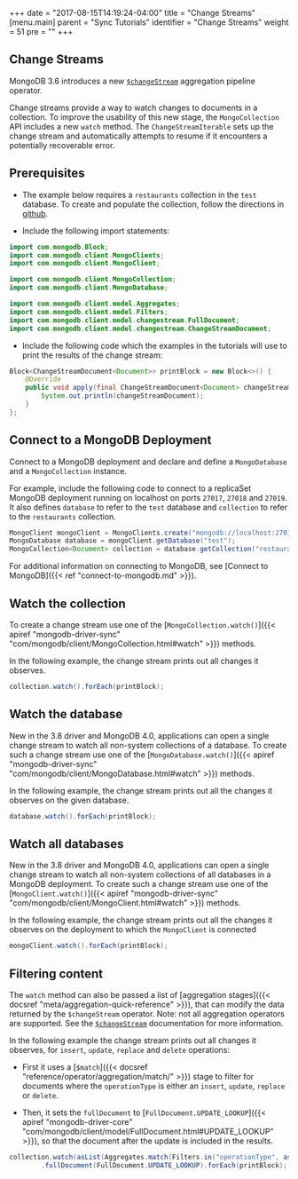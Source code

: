 +++
date = "2017-08-15T14:19:24-04:00"
title = "Change Streams"
[menu.main]
  parent = "Sync Tutorials"
  identifier = "Change Streams"
  weight = 51
  pre = "<i class='fa'></i>"
+++

## Change Streams

MongoDB 3.6 introduces a new [`$changeStream`](http://dochub.mongodb.org/core/changestreams) aggregation pipeline
operator.

Change streams provide a way to watch changes to documents in a collection. To improve the usability of this new stage, the 
`MongoCollection` API includes a new `watch` method. The `ChangeStreamIterable` sets up the change stream and automatically attempts 
to resume if it encounters a potentially recoverable error.

## Prerequisites

- The example below requires a ``restaurants`` collection in the ``test`` database. To create and populate the collection, follow the directions in [github](https://github.com/mongodb/docs-assets/tree/drivers).

- Include the following import statements:

```java
import com.mongodb.Block;
import com.mongodb.client.MongoClients;
import com.mongodb.client.MongoClient;

import com.mongodb.client.MongoCollection;
import com.mongodb.client.MongoDatabase;

import com.mongodb.client.model.Aggregates;
import com.mongodb.client.model.Filters;
import com.mongodb.client.model.changestream.FullDocument;
import com.mongodb.client.model.changestream.ChangeStreamDocument;
```

- Include the following code which the examples in the tutorials will use to print the results of the change stream:

```java
Block<ChangeStreamDocument<Document>> printBlock = new Block<>() {
    @Override
    public void apply(final ChangeStreamDocument<Document> changeStreamDocument) {
        System.out.println(changeStreamDocument);
    }
};
```

## Connect to a MongoDB Deployment

Connect to a MongoDB deployment and declare and define a `MongoDatabase` and a `MongoCollection` instance.

For example, include the following code to connect to a replicaSet MongoDB deployment running on localhost on ports `27017`, `27018` and `27019`. 
It also defines `database` to refer to the `test` database and `collection` to refer to the `restaurants` collection.

```java
MongoClient mongoClient = MongoClients.create("mongodb://localhost:27017,localhost:27018,localhost:27019");
MongoDatabase database = mongoClient.getDatabase("test");
MongoCollection<Document> collection = database.getCollection("restaurants");
```

For additional information on connecting to MongoDB, see [Connect to MongoDB]({{< ref "connect-to-mongodb.md" >}}).

## Watch the collection

To create a change stream use one of the [`MongoCollection.watch()`]({{< apiref "mongodb-driver-sync" "com/mongodb/client/MongoCollection.html#watch" >}}) methods.

In the following example, the change stream prints out all changes it observes.

```java
collection.watch().forEach(printBlock);
```

## Watch the database

New in the 3.8 driver and MongoDB 4.0, applications can open a single change stream to watch all non-system collections of a database. To
create such a change stream use one of the [`MongoDatabase.watch()`]({{< apiref "mongodb-driver-sync" "com/mongodb/client/MongoDatabase.html#watch" >}}) methods.

In the following example, the change stream prints out all the changes it observes on the given database.

```java
database.watch().forEach(printBlock);
```

## Watch all databases

New in the 3.8 driver and MongoDB 4.0, applications can open a single change stream to watch all non-system collections of all databases 
in a MongoDB deployment. To create such a change stream use one of the 
[`MongoClient.watch()`]({{< apiref "mongodb-driver-sync" "com/mongodb/client/MongoClient.html#watch" >}}) methods.

In the following example, the change stream prints out all the changes it observes on the deployment to which the `MongoClient` is
connected

```java
mongoClient.watch().forEach(printBlock);
```

## Filtering content

The `watch` method can also be passed a list of [aggregation stages]({{< docsref "meta/aggregation-quick-reference" >}}), that can modify 
the data returned by the `$changeStream` operator. Note: not all aggregation operators are supported. See the 
[`$changeStream`](http://dochub.mongodb.org/core/changestreams) documentation for more information.

In the following example the change stream prints out all changes it observes, for `insert`, `update`, `replace` and `delete` operations:

- First it uses a [`$match`]({{< docsref "reference/operator/aggregation/match/" >}}) stage to filter for documents where the `operationType` 
is either an `insert`, `update`, `replace` or `delete`.

- Then, it sets the `fullDocument` to [`FullDocument.UPDATE_LOOKUP`]({{< apiref "mongodb-driver-core" "com/mongodb/client/model/FullDocument.html#UPDATE_LOOKUP" >}}),
so that the document after the update is included in the results.

```java
collection.watch(asList(Aggregates.match(Filters.in("operationType", asList("insert", "update", "replace", "delete")))))
        .fullDocument(FullDocument.UPDATE_LOOKUP).forEach(printBlock);
```
